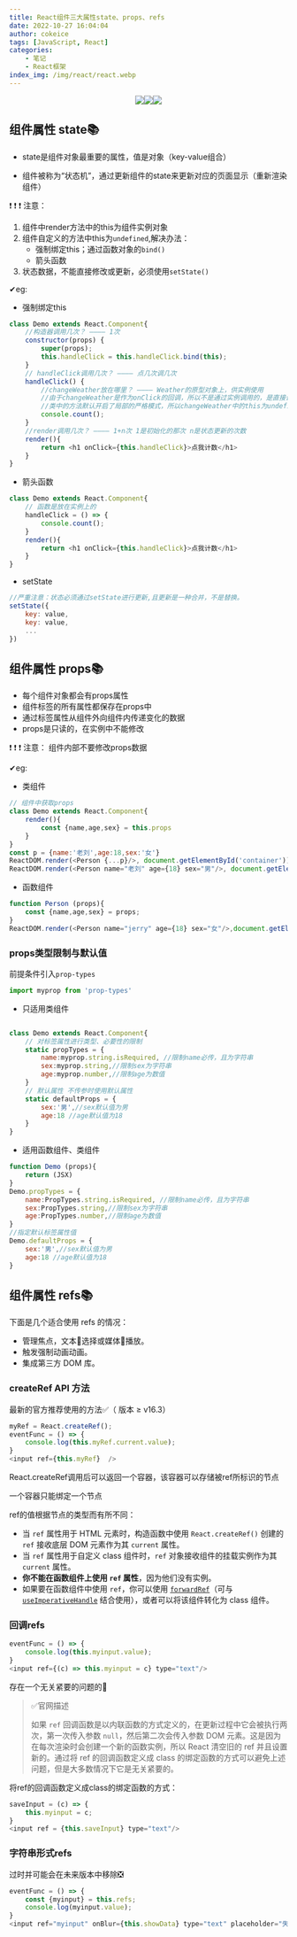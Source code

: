 ```yaml
---
title: React组件三大属性state、props、refs
date: 2022-10-27 16:04:04
author: cokeice
tags: [JavaScript, React]
categories: 
    - 笔记
    - React框架
index_img: /img/react/react.webp
---
```


<p align='center'>
<a href="https://www.github.com/Cokeic" target="_blank"><img src="https://img.shields.io/badge/Github-@可乐冰-f3e1e1.svg?style=flat-square&logo=Github&logoColor=181717"></a><a href="https://www.gitee.com/Cokeice" target="_blank"><img src="https://img.shields.io/badge/Gitee-@可乐冰-f3e1e1.svg?style=flat-square&logo=Gitee&logoColor=C71D23"></a><a href="https://cokeice.gitee.io/img/wechat/wx.png" target="_blank"><img src="https://img.shields.io/badge/微信-@LNFeng-f3e1e1.svg?style=flat-square&logo=WeChat"></a>

## 组件属性 state📚

* state是组件对象最重要的属性，值是对象（key-value组合）

* 组件被称为“状态机”，通过更新组件的state来更新对应的页面显示（重新渲染组件）

❗  ❗  ❗ 注意：

1. 组件中render方法中的this为组件实例对象
2. 组件自定义的方法中this为`undefined`,解决办法：
   * 强制绑定this；通过函数对象的`bind()`
   * 箭头函数
3. 状态数据，不能直接修改或更新，必须使用`setState()`

✔eg:

* 强制绑定this

```js
class Demo extends React.Component{
    //构造器调用几次？ ———— 1次
    constructor(props) {
    	super(props);
    	this.handleClick = this.handleClick.bind(this);
	}
    // handleClick调用几次？ ———— 点几次调几次
    handleClick() { 
        //changeWeather放在哪里？ ———— Weather的原型对象上，供实例使用
        //由于changeWeather是作为onClick的回调，所以不是通过实例调用的，是直接调用
        //类中的方法默认开启了局部的严格模式，所以changeWeather中的this为undefined
        console.count();
    }
    //render调用几次？ ———— 1+n次 1是初始化的那次 n是状态更新的次数
    render(){
        return <h1 onClick={this.handleClick}>点我计数</h1>
    }
}
```

* 箭头函数

```js
class Demo extends React.Component{
    // 函数是放在实例上的
    handleClick = () => {
        console.count();
    }
    render(){
        return <h1 onClick={this.handleClick}>点我计数</h1>
    }
}
```

* setState

```js
//严重注意：状态必须通过setState进行更新,且更新是一种合并，不是替换。
setState({
    key: value,
    key: value,
    ...
})
```
## 组件属性 props📚

* 每个组件对象都会有props属性
* 组件标签的所有属性都保存在props中
* 通过标签属性从组件外向组件内传递变化的数据
* props是只读的，在实例中不能修改

❗  ❗  ❗ 注意： 组件内部不要修改props数据

✔eg:

* 类组件

```js
// 组件中获取props
class Demo extends React.Component{
    render(){
        const {name,age,sex} = this.props
    }
}
const p = {name:'老刘',age:18,sex:'女'}
ReactDOM.render(<Person {...p}/>, document.getElementById('container'))
ReactDOM.render(<Person name="老刘" age={18} sex="男"/>, document.getElementById('container'))
```

* 函数组件

```js
function Person (props){
    const {name,age,sex} = props;
}
ReactDOM.render(<Person name="jerry" age={18} sex="女"/>,document.getElementById('container'))
```

### props类型限制与默认值

前提条件引入`prop-types`

```js
import myprop from 'prop-types'
```

* 只适用类组件

```js

class Demo extends React.Component{
    // 对标签属性进行类型、必要性的限制
    static propTypes = {
        name:myprop.string.isRequired, //限制name必传，且为字符串
        sex:myprop.string,//限制sex为字符串
        age:myprop.number,//限制age为数值
    }
    // 默认属性 不传参时使用默认属性
    static defaultProps = {
        sex:'男',//sex默认值为男
        age:18 //age默认值为18
    }
}
```

* 适用函数组件、类组件

```js
function Demo (props){
    return (JSX)
}
Demo.propTypes = {
    name:PropTypes.string.isRequired, //限制name必传，且为字符串
    sex:PropTypes.string,//限制sex为字符串
    age:PropTypes.number,//限制age为数值
}
//指定默认标签属性值
Demo.defaultProps = {
    sex:'男',//sex默认值为男
    age:18 //age默认值为18
}
```

## 组件属性 refs📚

下面是几个适合使用 refs 的情况：

* 管理焦点，文本📄选择或媒体🎵播放。
* 触发强制动画动画。
* 集成第三方 DOM 库。

### createRef API 方法

最新的官方推荐使用的方法✅（ 版本 ≥ v16.3）

```js
myRef = React.createRef();
eventFunc = () => {
    console.log(this.myRef.current.value);
}
<input ref={this.myRef}  />
```

React.createRef调用后可以返回一个容器，该容器可以存储被ref所标识的节点

一个容器只能绑定一个节点

ref的值根据节点的类型而有所不同：

* 当 `ref` 属性用于 HTML 元素时，构造函数中使用 `React.createRef()` 创建的 `ref` 接收底层 DOM 元素作为其 `current` 属性。
* 当 `ref` 属性用于自定义 class 组件时，`ref` 对象接收组件的挂载实例作为其 `current` 属性。
* **你不能在函数组件上使用 `ref` 属性**，因为他们没有实例。
* 如果要在函数组件中使用 `ref`，你可以使用 [`forwardRef`](https://zh-hans.reactjs.org/docs/forwarding-refs.html)（可与 [`useImperativeHandle`](https://zh-hans.reactjs.org/docs/hooks-reference.html#useimperativehandle) 结合使用），或者可以将该组件转化为 class 组件。

### 回调refs

```js
eventFunc = () => {
    console.log(this.myinput.value);
}
<input ref={(c) => this.myinput = c} type="text"/>
```

存在一个无关紧要的问题的🔔

> ✅官网描述
>
> 如果 `ref` 回调函数是以内联函数的方式定义的，在更新过程中它会被执行两次，第一次传入参数 `null`，然后第二次会传入参数 DOM 元素。这是因为在每次渲染时会创建一个新的函数实例，所以 React 清空旧的 ref 并且设置新的。通过将 ref 的回调函数定义成 class 的绑定函数的方式可以避免上述问题，但是大多数情况下它是无关紧要的。

将ref的回调函数定义成class的绑定函数的方式：

```js
saveInput = (c) => {
    this.myinput = c;
}
<input ref = {this.saveInput} type="text"/>
```

### 字符串形式refs

过时并可能会在未来版本中移除❎

```js
eventFunc = () => {
    const {myinput} = this.refs;
    console.log(myinput.value);
}
<input ref="myinput" onBlur={this.showData} type="text" placeholder="失去焦点提示数据"/>
```


